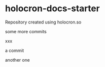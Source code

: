 # holocron-docs-starter
Repository created using holocron.so


some more commits

xxx

a commit

another one
